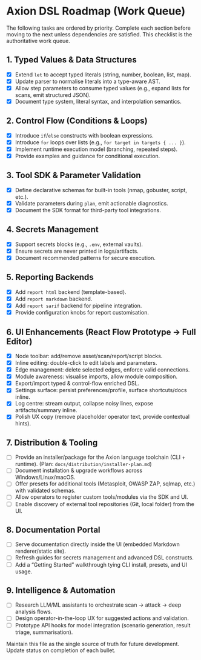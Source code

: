 # Axion DSL Roadmap (Work Queue)

The following tasks are ordered by priority. Complete each section before moving to the next unless dependencies are satisfied. This checklist is the authoritative work queue.

## 1. Typed Values & Data Structures
- [x] Extend `let` to accept typed literals (string, number, boolean, list, map).
- [x] Update parser to normalise literals into a type-aware AST.
- [x] Allow step parameters to consume typed values (e.g., expand lists for scans, emit structured JSON).
- [x] Document type system, literal syntax, and interpolation semantics.

## 2. Control Flow (Conditions & Loops)
- [x] Introduce `if`/`else` constructs with boolean expressions.
- [x] Introduce `for` loops over lists (e.g., `for target in targets { ... }`).
- [x] Implement runtime execution model (branching, repeated steps).
- [x] Provide examples and guidance for conditional execution.

## 3. Tool SDK & Parameter Validation
- [x] Define declarative schemas for built-in tools (nmap, gobuster, script, etc.).
- [x] Validate parameters during `plan`, emit actionable diagnostics.
- [x] Document the SDK format for third-party tool integrations.

## 4. Secrets Management
- [x] Support secrets blocks (e.g., `.env`, external vaults).
- [x] Ensure secrets are never printed in logs/artifacts.
- [x] Document recommended patterns for secure execution.

## 5. Reporting Backends
- [x] Add `report html` backend (template-based).
- [x] Add `report markdown` backend.
- [x] Add `report sarif` backend for pipeline integration.
- [x] Provide configuration knobs for report customisation.

## 6. UI Enhancements (React Flow Prototype → Full Editor)
- [x] Node toolbar: add/remove asset/scan/report/script blocks.
- [x] Inline editing: double-click to edit labels and parameters.
- [x] Edge management: delete selected edges, enforce valid connections.
- [x] Module awareness: visualise imports, allow module composition.
- [x] Export/import typed & control-flow enriched DSL.
- [x] Settings surface: persist preferences/profile, surface shortcuts/docs inline.
- [x] Log centre: stream output, collapse noisy lines, expose artifacts/summary inline.
- [x] Polish UX copy (remove placeholder operator text, provide contextual hints).

## 7. Distribution & Tooling
- [ ] Provide an installer/package for the Axion language toolchain (CLI + runtime). (Plan: `docs/distribution/installer-plan.md`)
- [ ] Document installation & upgrade workflows across Windows/Linux/macOS.
- [ ] Offer presets for additional tools (Metasploit, OWASP ZAP, sqlmap, etc.) with validated schemas.
- [ ] Allow operators to register custom tools/modules via the SDK and UI.
- [ ] Enable discovery of external tool repositories (Git, local folder) from the UI.

## 8. Documentation Portal
- [ ] Serve documentation directly inside the UI (embedded Markdown renderer/static site).
- [ ] Refresh guides for secrets management and advanced DSL constructs.
- [ ] Add a “Getting Started” walkthrough tying CLI install, presets, and UI usage.

## 9. Intelligence & Automation
- [ ] Research LLM/ML assistants to orchestrate scan → attack → deep analysis flows.
- [ ] Design operator-in-the-loop UX for suggested actions and validation.
- [ ] Prototype API hooks for model integration (scenario generation, result triage, summarisation).

Maintain this file as the single source of truth for future development. Update status on completion of each bullet.
